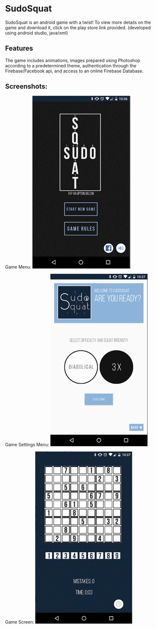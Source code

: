 # SudoSquat
SudoSquat is an android game with a twist! To view more details on the game and download it, click on the play store link provided. (developed using android studio, java/xml)


## Features
The game includes animations, images prepared using Photoshop according to a predetermined theme, authentication through the Firebase/Facebook api, and access to an online Firebase Database.

## Screenshots:
Game Menu:
![alt text](https://raw.githubusercontent.com/ShreyasPrasad/SudoSquat/master/screenshots/menu.png)

Game Settings Menu:
![alt text](https://raw.githubusercontent.com/ShreyasPrasad/SudoSquat/master/screenshots/gamesettings.png)

Game Screen:
![alt text](https://raw.githubusercontent.com/ShreyasPrasad/SudoSquat/master/screenshots/game.png)

